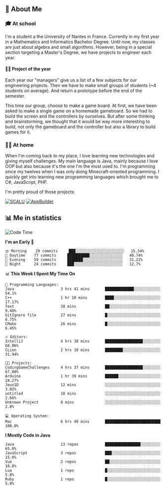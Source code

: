 ## 👀 About Me

### 🎓 At school

I'm a student a the University of Nantes in France. Currently in my first year in a Mathematics and Informatics Bachelor Degree. Until now, my classes are just about algebra and small algorithms. However, being in a special section targeting a Master's Degree, we have projects to engineer each year. 

#### 🔧🔬 Project of the year

Each year our "managers" give us a list of a few subjects for our engineering projects. Then we have to make small groups of students (~4 students on average). And return a prototype before the end of the semester.

This time our group, choose to make a game board. At first, we have been asked to make a single game on a homemade gameboard. So we had to build the screen and the controllers by ourselves. 
But after some thinking and brainstorming, we thought that it would be way more interesting to build, not only the gameboard and the controller but also a library to build games for it.

### 👨‍💻 At home

When I'm coming back to my place, I love learning new technologies and giving myself challenges. My main language is Java, mainly because I love OOP but also because it's the one I'm the most used to. I'm programming since my twelves when I was only doing Minecraft-oriented programming.  I quickly get into learning new programming languages which brought me to C#, JavaScript, PHP. 

I'm pretty proud of those projects:

[![SCALU](https://github-readme-stats.vercel.app/api/pin?username=renardfute&repo=SCALU)](https://github.com/renardfute/scalu)
[![AppBuilder](https://github-readme-stats.vercel.app/api/pin?username=pulsedev2&repo=AppBuilder)](https://github.com/pulsedev2/AppBuilder)

## 📊 Me in statistics
<!--START_SECTION:waka-->
![Code Time](http://img.shields.io/badge/Code%20Time-41%20hrs%2023%20mins-blue)

**I'm an Early 🐤** 

```text
🌞 Morning    29 commits     ███░░░░░░░░░░░░░░░░░░░░░░   15.34% 
🌆 Daytime    77 commits     ██████████░░░░░░░░░░░░░░░   40.74% 
🌃 Evening    59 commits     ███████░░░░░░░░░░░░░░░░░░   31.22% 
🌙 Night      24 commits     ███░░░░░░░░░░░░░░░░░░░░░░   12.7%

```


📊 **This Week I Spent My Time On** 

```text
💬 Programming Languages: 
Java                     3 hrs 41 mins       █████████████░░░░░░░░░░░░   54.1% 
C++                      1 hr 10 mins        ████░░░░░░░░░░░░░░░░░░░░░   17.17% 
Text                     38 mins             ██░░░░░░░░░░░░░░░░░░░░░░░   9.48% 
GitIgnore file           27 mins             █░░░░░░░░░░░░░░░░░░░░░░░░   6.75% 
CMake                    26 mins             █░░░░░░░░░░░░░░░░░░░░░░░░   6.45%

🔥 Editors: 
IntelliJ                 4 hrs 38 mins       █████████████████░░░░░░░░   68.06% 
CLion                    2 hrs 10 mins       ████████░░░░░░░░░░░░░░░░░   31.94%

🐱‍💻 Projects: 
CodingGameChallenges     4 hrs 37 mins       █████████████████░░░░░░░░   67.88% 
Arduino                  1 hr 39 mins        ██████░░░░░░░░░░░░░░░░░░░   24.27% 
Jeux1D                   12 mins             ░░░░░░░░░░░░░░░░░░░░░░░░░   3.02% 
untitled                 10 mins             ░░░░░░░░░░░░░░░░░░░░░░░░░   2.66% 
Unknown Project          8 mins              ░░░░░░░░░░░░░░░░░░░░░░░░░   2.0%

💻 Operating System: 
Mac                      6 hrs 49 mins       █████████████████████████   100.0%

```

**I Mostly Code in Java** 

```text
Java                     13 repos            ████████████████░░░░░░░░░   65.0% 
JavaScript               3 repos             ███░░░░░░░░░░░░░░░░░░░░░░   15.0% 
Vue                      2 repos             ██░░░░░░░░░░░░░░░░░░░░░░░   10.0% 
Lua                      1 repo              █░░░░░░░░░░░░░░░░░░░░░░░░   5.0% 
Ruby                     1 repo              █░░░░░░░░░░░░░░░░░░░░░░░░   5.0%

```



<!--END_SECTION:waka-->
